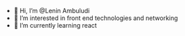 - 👋 Hi, I’m @Lenin Ambuludi
- 👀 I’m interested in front end technologies and networking
- 🌱 I’m currently learning react

